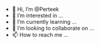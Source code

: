 - 👋 Hi, I’m @Perteek
- 👀 I’m interested in ...
- 🌱 I’m currently learning ...
- 💞️ I’m looking to collaborate on ...
- 📫 How to reach me ...

<!---
Perteek/Perteek is a ✨ special ✨ repository because its `README.md` (this file) appears on your GitHub profile.
You can click the Preview link to take a look at your changes.
--->

